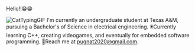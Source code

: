 Hello!!😁😁

![CatTypingGIF](https://github.com/zaneakers/zaneakers/assets/76067494/6419654b-8765-453d-a782-5472140564e7)
I'm currently an undergraduate student at Texas A&M, pursuing a Bachelor's of Science in electrical engineering. 
🖲️Currently learning C++, creating videogames, and eventually for embedded software programming. 
💬Reach me at pugnat2020@gmail.com.
